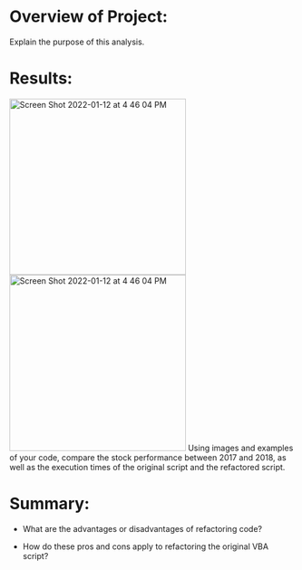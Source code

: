 # Overview of Project: 
Explain the purpose of this analysis.

# Results: 
<img width="311" alt="Screen Shot 2022-01-12 at 4 46 04 PM" src="https://user-images.githubusercontent.com/89358080/149226203-4d8a49ef-9791-47f1-a62f-ff5210d67f18.png">
<img width="311" alt="Screen Shot 2022-01-12 at 4 46 04 PM" src="https://user-images.githubusercontent.com/89358080/149226209-10fba988-21e2-4bf6-8d78-d9a31da20834.png">
Using images and examples of your code, compare the stock performance between 2017 and 2018, as well as the execution times of the original script and the refactored script.

# Summary:

- What are the advantages or disadvantages of refactoring code?

- How do these pros and cons apply to refactoring the original VBA script?


